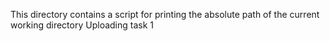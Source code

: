 This directory contains a script for printing the absolute path of the current working directory
Uploading task 1
